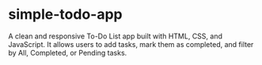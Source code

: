 # simple-todo-app
A clean and responsive To-Do List app built with HTML, CSS, and JavaScript. It allows users to add tasks, mark them as completed, and filter by All, Completed, or Pending tasks.
